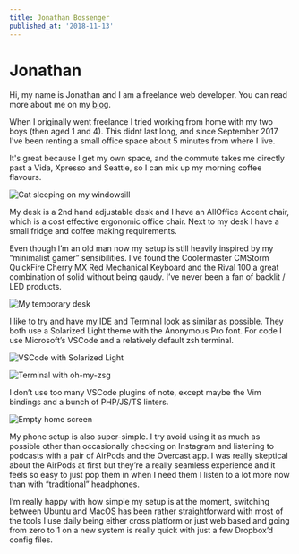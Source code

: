 ```yaml
---
title: Jonathan Bossenger
published_at: '2018-11-13'
---
```


# Jonathan

Hi, my name is Jonathan and I am a freelance web developer. You can read more about me on my [blog](https://jonathanbossenger.com).

When I originally went freelance I tried working from home with my two boys (then aged 1 and 4). This didnt last long, and since September 2017 I've been renting a small office space about 5 minutes from where I live.

It's great because I get my own space, and the commute takes me directly past a Vida, Xpresso and Seattle, so I can mix up my morning coffee flavours.

![Cat sleeping on my windowsill](images/belly.jpg)

My desk is a 2nd hand adjustable desk and I have an AllOffice Accent chair, which is a cost effective ergonomic office chair. Next to my desk I have a small fridge and coffee making requirements.

Even though I’m an old man now my setup is still heavily inspired by my “minimalist gamer” sensibilities. I’ve found the Coolermaster CMStorm QuickFire Cherry MX Red Mechanical Keyboard and the Rival 100 a great combination of solid without being gaudy. I’ve never been a fan of backlit / LED products.

![My temporary desk](images/desk.jpg)

I like to try and have my IDE and Terminal look as similar as possible. They both use a Solarized Light theme with the Anonymous Pro font. For code I use Microsoft’s VSCode and a relatively default zsh terminal.

![VSCode with Solarized Light](images/ide.png)

![Terminal with oh-my-zsg](images/terminal.png)

I don’t use too many VSCode plugins of note, except maybe the Vim bindings and a bunch of PHP/JS/TS linters.

![Empty home screen](images/phone.png)

My phone setup is also super-simple. I try avoid using it as much as possible other than occasionally checking on Instagram and listening to podcasts with a pair of AirPods and the Overcast app. I was really skeptical about the AirPods at first but they’re a really seamless experience and it feels so easy to just pop them in when I need them I listen to a lot more now than with “traditional” headphones.

I’m really happy with how simple my setup is at the moment, switching between Ubuntu and MacOS has been rather straightforward with most of the tools I use daily being either cross platform or just web based and going from zero to 1 on a new system is really quick with just a few Dropbox’d config files.
